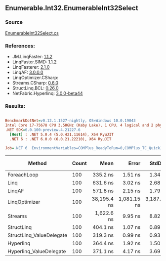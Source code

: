 ﻿## Enumerable.Int32.EnumerableInt32Select

### Source
[EnumerableInt32Select.cs](../LinqBenchmarks/Enumerable/Int32/EnumerableInt32Select.cs)

### References:
- JM.LinqFaster: [1.1.2](https://www.nuget.org/packages/JM.LinqFaster/1.1.2)
- LinqFaster.SIMD: [1.1.2](https://www.nuget.org/packages/LinqFaster.SIMD/1.0.3)
- LinqFasterer: [2.1.0](https://www.nuget.org/packages/LinqFasterer/2.1.0)
- LinqAF: [3.0.0.0](https://www.nuget.org/packages/LinqAF/3.0.0.0)
- LinqOptimizer.CSharp: [](https://www.nuget.org/packages/LinqOptimizer.CSharp/)
- Streams.CSharp: [0.6.0](https://www.nuget.org/packages/Streams.CSharp/0.6.0)
- StructLinq.BCL: [0.26.0](https://www.nuget.org/packages/StructLinq/0.26.0)
- NetFabric.Hyperlinq: [3.0.0-beta44](https://www.nuget.org/packages/NetFabric.Hyperlinq/3.0.0-beta44)

### Results:
``` ini

BenchmarkDotNet=v0.12.1.1527-nightly, OS=Windows 10.0.19043
Intel Core i7-7567U CPU 3.50GHz (Kaby Lake), 1 CPU, 4 logical and 2 physical cores
.NET SDK=6.0.100-preview.4.21227.6
  [Host] : .NET 5.0.4 (5.0.421.11614), X64 RyuJIT
  .NET 6 : .NET 6.0.0 (6.0.21.22210), X64 RyuJIT

Job=.NET 6  EnvironmentVariables=COMPlus_ReadyToRun=0,COMPlus_TC_QuickJitForLoops=1,COMPlus_TieredPGO=1  Runtime=.NET 6.0  

```
|                   Method | Count |        Mean |       Error |      StdDev |      Median |  Ratio | RatioSD |   Gen 0 | Gen 1 | Gen 2 | Allocated |
|------------------------- |------ |------------:|------------:|------------:|------------:|-------:|--------:|--------:|------:|------:|----------:|
|              ForeachLoop |   100 |    335.2 ns |     1.51 ns |     1.34 ns |    335.1 ns |   1.00 |    0.00 |  0.0191 |     - |     - |      40 B |
|                     Linq |   100 |    631.6 ns |     3.02 ns |     2.68 ns |    631.6 ns |   1.88 |    0.01 |  0.0458 |     - |     - |      96 B |
|                   LinqAF |   100 |    571.8 ns |     2.15 ns |     1.79 ns |    571.7 ns |   1.71 |    0.01 |  0.0191 |     - |     - |      40 B |
|            LinqOptimizer |   100 | 38,195.4 ns | 1,081.15 ns | 3,187.81 ns | 36,298.2 ns | 121.71 |    9.23 | 13.5498 |     - |     - |  28,431 B |
|                  Streams |   100 |  1,622.6 ns |     9.95 ns |     8.82 ns |  1,622.4 ns |   4.84 |    0.04 |  0.2823 |     - |     - |     592 B |
|               StructLinq |   100 |    404.1 ns |     1.07 ns |     0.89 ns |    404.2 ns |   1.20 |    0.00 |  0.0305 |     - |     - |      64 B |
| StructLinq_ValueDelegate |   100 |    319.3 ns |     0.99 ns |     0.93 ns |    319.4 ns |   0.95 |    0.00 |  0.0191 |     - |     - |      40 B |
|                Hyperlinq |   100 |    364.4 ns |     1.92 ns |     1.50 ns |    364.3 ns |   1.09 |    0.01 |  0.0191 |     - |     - |      40 B |
|  Hyperlinq_ValueDelegate |   100 |    371.1 ns |     4.17 ns |     3.69 ns |    371.8 ns |   1.11 |    0.01 |  0.0191 |     - |     - |      40 B |
